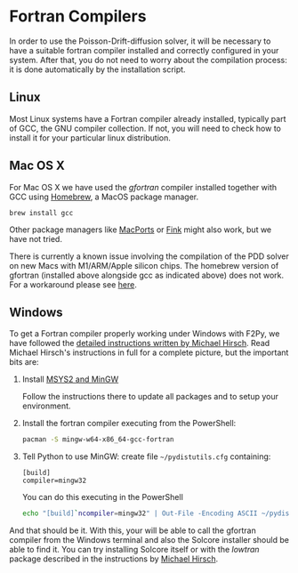 # Fortran Compilers

In order to use the Poisson-Drift-diffusion solver, it will be necessary to have a suitable fortran compiler installed and correctly configured in your system. After that, you do not need to worry about the compilation process: it is done automatically by the installation script. 

## Linux

Most Linux systems have a Fortran compiler already installed, typically part of GCC, the GNU compiler collection. If not, you will need to check how to install it for your particular linux distribution. 

## Mac OS X

For Mac OS X we have used the *gfortran* compiler installed together with GCC using [Homebrew](https://brew.sh), a MacOS package manager.  

```brew install gcc```

Other package managers like [MacPorts](https://www.macports.org) or [Fink](http://www.finkproject.org) might also work, but we have not tried. 

There is currently a known issue involving the compilation of the PDD solver on new Macs with M1/ARM/Apple silicon chips. 
The homebrew version of gfortran (installed above alongside gcc as indicated above) does not work. For a workaround please
see [here](https://github.com/qpv-research-group/solcore5/issues/209).

## Windows

To get a Fortran compiler properly working under Windows with F2Py, we have followed the [detailed instructions written by Michael Hirsch](https://www.scivision.co/f2py-running-fortran-code-in-python-on-windows/). Read Michael Hirsch's instructions in full for a complete picture, but the important bits are:

1. Install [MSYS2 and MinGW](https://www.scivision.co/install-msys2-windows)

	Follow the instructions there to update all packages and to setup your environment.

2. Install the fortran compiler executing from the PowerShell:

	```bash
	pacman -S mingw-w64-x86_64-gcc-fortran
	````
    
3. Tell Python to use MinGW: create file ```~/pydistutils.cfg``` containing:

    ```
    [build]
    compiler=mingw32
    ```
	
	You can do this executing in the PowerShell
	
	```bash
	echo "[build]`ncompiler=mingw32" | Out-File -Encoding ASCII ~/pydistutils.cfg
	````

And that should be it. With this, your will be able to call the gfortran compiler from the Windows terminal and also the Solcore installer should be able to find it. You can try installing Solcore itself or with the *lowtran* package described in the instructions by [Michael Hirsch](https://www.scivision.co/f2py-running-fortran-code-in-python-on-windows/). 